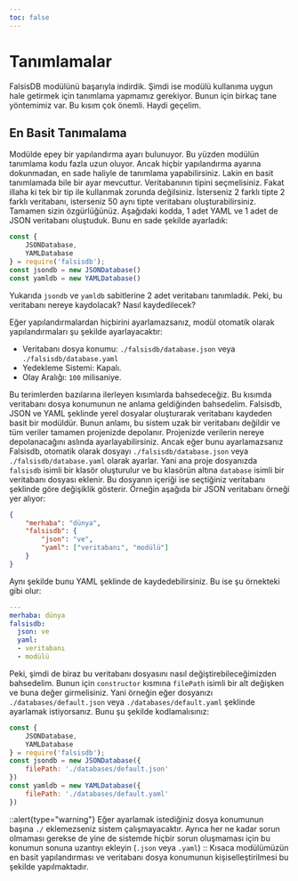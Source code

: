 ```yaml
---
toc: false
---
```

# Tanımlamalar

FalsisDB modülünü başarıyla indirdik. Şimdi ise modülü kullanıma uygun hale getirmek için tanımlama yapmamız gerekiyor. Bunun için birkaç tane yöntemimiz var. Bu kısım çok önemli. Haydi geçelim.

## En Basit Tanımalama

Modülde epey bir yapılandırma ayarı bulunuyor. Bu yüzden modülün tanımlama kodu fazla uzun oluyor. Ancak hiçbir yapılandırma ayarına dokunmadan, en sade haliyle de tanımlama yapabilirsiniz. Lakin en basit tanımlamada bile bir ayar mevcuttur. Veritabanının tipini seçmelisiniz. Fakat illaha ki tek bir tip ile kullanmak zorunda değilsiniz. İsterseniz 2 farklı tipte 2 farklı veritabanı, isterseniz 50 aynı tipte veritabanı oluşturabilirsiniz. Tamamen sizin özgürlüğünüz. Aşağıdaki kodda, 1 adet YAML ve 1 adet de JSON veritabanı oluştuduk. Bunu en sade şekilde ayarladık:
```js
const { 
    JSONDatabase,
    YAMLDatabase
} = require('falsisdb');
const jsondb = new JSONDatabase()
const yamldb = new YAMLDatabase()
```
Yukarıda `jsondb` ve `yamldb` sabitlerine 2 adet veritabanı tanımladık. Peki, bu veritabanı nereye kaydolacak? Nasıl kaydedilecek?

Eğer yapılandırmalardan hiçbirini ayarlamazsanız, modül otomatik olarak yapılandırmaları şu şekilde ayarlayacaktır:
- Veritabanı dosya konumu: `./falsisdb/database.json` veya `./falsisdb/database.yaml`
- Yedekleme Sistemi: Kapalı.
- Olay Aralığı: `100` milisaniye.

Bu terimlerden bazılarına ilerleyen kısımlarda bahsedeceğiz. Bu kısımda veritabanı dosya konumunun ne anlama geldiğinden bahsedelim.
Falsisdb, JSON ve YAML şeklinde yerel dosyalar oluşturarak veritabanı kaydeden basit bir modüldür. Bunun anlamı, bu sistem uzak bir veritabanı değildir ve tüm veriler tamamen projenizde depolanır. Projenizde verilerin nereye depolanacağını aslında ayarlayabilirsiniz. Ancak eğer bunu ayarlamazsanız Falsisdb, otomatik olarak dosyayı `./falsisdb/database.json` veya `./falsisdb/database.yaml` olarak ayarlar. Yani ana proje dosyanızda `falsisdb` isimli bir klasör oluşturulur ve bu klasörün altına `database` isimli bir veritabanı dosyası eklenir. Bu dosyanın içeriği ise seçtiğiniz veritabanı şeklinde göre değişiklik gösterir.
Örneğin aşağıda bir JSON veritabanı örneği yer alıyor:
```json
{
    "merhaba": "dünya",
    "falsisdb": {
        "json": "ve",
        "yaml": ["veritabanı", "modülü"]
    }
}
```
Aynı şekilde bunu YAML şeklinde de kaydedebilirsiniz. Bu ise şu örnekteki gibi olur:
```yaml
---
merhaba: dünya
falsisdb:
  json: ve
  yaml:
  - veritabanı
  - modülü
```
Peki, şimdi de biraz bu veritabanı dosyasını nasıl değiştirebileceğimizden bahsedelim. Bunun için `constructor` kısmına `filePath` isimli bir alt değişken ve buna değer girmelisiniz. Yani örneğin eğer dosyanızı `./databases/default.json` veya `./databases/default.yaml` şeklinde ayarlamak istiyorsanız. Bunu şu şekilde kodlamalısınız:
```js
const { 
    JSONDatabase,
    YAMLDatabase
} = require('falsisdb');
const jsondb = new JSONDatabase({
    filePath: './databases/default.json'
})
const yamldb = new YAMLDatabase({
    filePath: './databases/default.yaml'
})
```
::alert{type="warning"}
Eğer ayarlamak istediğiniz dosya konumunun başına `./` eklemezseniz sistem çalışmayacaktır. Ayrıca her ne kadar sorun olmaması gerekse de yine de sistemde hiçbir sorun oluşmaması için bu konumun sonuna uzantıyı ekleyin (`.json` veya `.yaml`)
::
Kısaca modülümüzün en basit yapılandırması ve veritabanı dosya konumunun kişiselleştirilmesi bu şekilde yapılmaktadır.